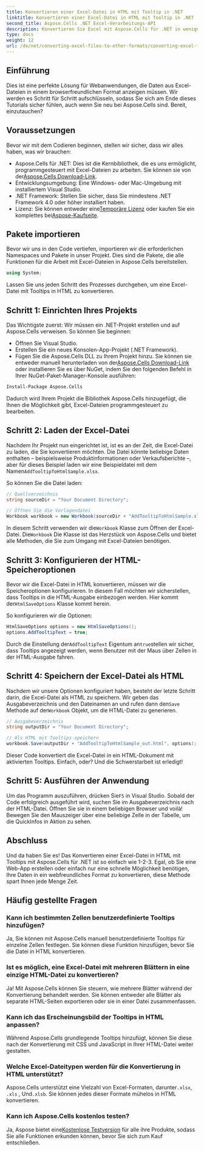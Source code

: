 ```yaml
---
title: Konvertieren einer Excel-Datei in HTML mit Tooltip in .NET
linktitle: Konvertieren einer Excel-Datei in HTML mit Tooltip in .NET
second_title: Aspose.Cells .NET Excel-Verarbeitungs-API
description: Konvertieren Sie Excel mit Aspose.Cells für .NET in wenigen einfachen Schritten in HTML mit Tooltips. Verbessern Sie Ihre Web-Apps mühelos mit interaktiven Excel-Daten.
type: docs
weight: 12
url: /de/net/converting-excel-files-to-other-formats/converting-excel-file-to-html-with-tooltip/
---
```

## Einführung

Dies ist eine perfekte Lösung für Webanwendungen, die Daten aus Excel-Dateien in einem browserfreundlichen Format anzeigen müssen. Wir werden es Schritt für Schritt aufschlüsseln, sodass Sie sich am Ende dieses Tutorials sicher fühlen, auch wenn Sie neu bei Aspose.Cells sind. Bereit, einzutauchen?

## Voraussetzungen

Bevor wir mit dem Codieren beginnen, stellen wir sicher, dass wir alles haben, was wir brauchen:

-  Aspose.Cells für .NET: Dies ist die Kernbibliothek, die es uns ermöglicht, programmgesteuert mit Excel-Dateien zu arbeiten. Sie können sie von der[Aspose.Cells Download-Link](https://releases.aspose.com/cells/net/).
- Entwicklungsumgebung: Eine Windows- oder Mac-Umgebung mit installiertem Visual Studio.
- .NET Framework: Stellen Sie sicher, dass Sie mindestens .NET Framework 4.0 oder höher installiert haben.
-  Lizenz: Sie können entweder eine[Temporäre Lizenz](https://purchase.aspose.com/temporary-license/) oder kaufen Sie ein komplettes bei[Aspose-Kaufseite](https://purchase.aspose.com/buy).

## Pakete importieren

Bevor wir uns in den Code vertiefen, importieren wir die erforderlichen Namespaces und Pakete in unser Projekt. Dies sind die Pakete, die alle Funktionen für die Arbeit mit Excel-Dateien in Aspose.Cells bereitstellen.

```csharp
using System;
```

Lassen Sie uns jeden Schritt des Prozesses durchgehen, um eine Excel-Datei mit Tooltips in HTML zu konvertieren.

## Schritt 1: Einrichten Ihres Projekts

Das Wichtigste zuerst: Wir müssen ein .NET-Projekt erstellen und auf Aspose.Cells verweisen. So können Sie beginnen:

- Öffnen Sie Visual Studio.
- Erstellen Sie ein neues Konsolen-App-Projekt (.NET Framework).
-  Fügen Sie die Aspose.Cells DLL zu Ihrem Projekt hinzu. Sie können sie entweder manuell herunterladen von der[Aspose.Cells Download-Link](https://releases.aspose.com/cells/net/) oder installieren Sie es über NuGet, indem Sie den folgenden Befehl in Ihrer NuGet-Paket-Manager-Konsole ausführen:

```bash
Install-Package Aspose.Cells
```

Dadurch wird Ihrem Projekt die Bibliothek Aspose.Cells hinzugefügt, die Ihnen die Möglichkeit gibt, Excel-Dateien programmgesteuert zu bearbeiten.

## Schritt 2: Laden der Excel-Datei

Nachdem Ihr Projekt nun eingerichtet ist, ist es an der Zeit, die Excel-Datei zu laden, die Sie konvertieren möchten. Die Datei könnte beliebige Daten enthalten – beispielsweise Produktinformationen oder Verkaufsberichte –, aber für dieses Beispiel laden wir eine Beispieldatei mit dem Namen`AddTooltipToHtmlSample.xlsx`.

So können Sie die Datei laden:

```csharp
// Quellverzeichnis
string sourceDir = "Your Document Directory";

// Öffnen Sie die Vorlagendatei
Workbook workbook = new Workbook(sourceDir + "AddTooltipToHtmlSample.xlsx");
```

 In diesem Schritt verwenden wir die`Workbook` Klasse zum Öffnen der Excel-Datei. Die`Workbook` Die Klasse ist das Herzstück von Aspose.Cells und bietet alle Methoden, die Sie zum Umgang mit Excel-Dateien benötigen.

## Schritt 3: Konfigurieren der HTML-Speicheroptionen

 Bevor wir die Excel-Datei in HTML konvertieren, müssen wir die Speicheroptionen konfigurieren. In diesem Fall möchten wir sicherstellen, dass Tooltips in die HTML-Ausgabe einbezogen werden. Hier kommt der`HtmlSaveOptions` Klasse kommt herein.

So konfigurieren wir die Optionen:

```csharp
HtmlSaveOptions options = new HtmlSaveOptions();
options.AddTooltipText = true;
```

 Durch die Einstellung der`AddTooltipText` Eigentum an`true`stellen wir sicher, dass Tooltips angezeigt werden, wenn Benutzer mit der Maus über Zellen in der HTML-Ausgabe fahren.

## Schritt 4: Speichern der Excel-Datei als HTML

Nachdem wir unsere Optionen konfiguriert haben, besteht der letzte Schritt darin, die Excel-Datei als HTML zu speichern. Wir geben das Ausgabeverzeichnis und den Dateinamen an und rufen dann den`Save` Methode auf der`Workbook` Objekt, um die HTML-Datei zu generieren.

```csharp
// Ausgabeverzeichnis
string outputDir = "Your Document Directory";

// Als HTML mit Tooltips speichern
workbook.Save(outputDir + "AddTooltipToHtmlSample_out.html", options);
```

Dieser Code konvertiert die Excel-Datei in ein HTML-Dokument mit aktivierten Tooltips. Einfach, oder? Und die Schwerstarbeit ist erledigt!

## Schritt 5: Ausführen der Anwendung

 Um das Programm auszuführen, drücken Sie`F5` in Visual Studio. Sobald der Code erfolgreich ausgeführt wird, suchen Sie im Ausgabeverzeichnis nach der HTML-Datei. Öffnen Sie sie in einem beliebigen Browser und voilà! Bewegen Sie den Mauszeiger über eine beliebige Zelle in der Tabelle, um die QuickInfos in Aktion zu sehen.

## Abschluss

Und da haben Sie es! Das Konvertieren einer Excel-Datei in HTML mit Tooltips mit Aspose.Cells für .NET ist so einfach wie 1-2-3. Egal, ob Sie eine Web-App erstellen oder einfach nur eine schnelle Möglichkeit benötigen, Ihre Daten in ein webfreundliches Format zu konvertieren, diese Methode spart Ihnen jede Menge Zeit. 

## Häufig gestellte Fragen

### Kann ich bestimmten Zellen benutzerdefinierte Tooltips hinzufügen?
Ja, Sie können mit Aspose.Cells manuell benutzerdefinierte Tooltips für einzelne Zellen festlegen. Sie können diese Funktion hinzufügen, bevor Sie die Datei in HTML konvertieren.

### Ist es möglich, eine Excel-Datei mit mehreren Blättern in eine einzige HTML-Datei zu konvertieren?
Ja! Mit Aspose.Cells können Sie steuern, wie mehrere Blätter während der Konvertierung behandelt werden. Sie können entweder alle Blätter als separate HTML-Seiten exportieren oder sie in einer Datei zusammenfassen.


### Kann ich das Erscheinungsbild der Tooltips in HTML anpassen?
Während Aspose.Cells grundlegende Tooltips hinzufügt, können Sie diese nach der Konvertierung mit CSS und JavaScript in Ihrer HTML-Datei weiter gestalten.

### Welche Excel-Dateitypen werden für die Konvertierung in HTML unterstützt?
 Aspose.Cells unterstützt eine Vielzahl von Excel-Formaten, darunter`.xlsx`, `.xls` , Und`.xlsb`. Sie können jedes dieser Formate mühelos in HTML konvertieren.

### Kann ich Aspose.Cells kostenlos testen?
 Ja, Aspose bietet eine[Kostenlose Testversion](https://releases.aspose.com/) für alle ihre Produkte, sodass Sie alle Funktionen erkunden können, bevor Sie sich zum Kauf entschließen.